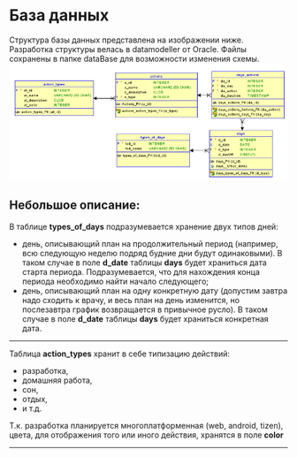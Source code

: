 # База данных

Структура базы данных представлена на изображении ниже. Разработка структуры велась в datamodeller от Oracle. Файлы сохранены в папке dataBase для возможности изменения схемы.
![](/dataBase/db_struct.png)

## Небольшое описание:

В таблице <b>types_of_days</b> подразумевается хранение двух типов дней:
- день, описывающий план на продолжительный период (например, всю следующую неделю подряд будние дни будут одинаковыми). В таком случае в поле <b>d_date</b> таблицы <b>days</b> будет храниться дата старта периода. Подразумевается, что для нахождения конца периода необходимо найти начало следующего;
- день, описывающий план на одну конкретную дату (допустим завтра надо сходить к врачу, и весь план на день изменится, но послезавтра график возвращается в привычное русло). В таком случае в поле <b>d_date</b> таблицы <b>days</b> будет храниться конкретная дата.

---

Таблица <b>action_types</b> хранит в себе типизацию действий:
- разработка,
- домашняя работа,
- сон,
- отдых,
- и т.д.

Т.к. разработка планируется многоплатформенная (web, android, tizen), цвета, для отображения того или иного действия, хранятся в поле <b>color</b>

---